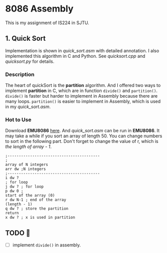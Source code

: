 # 8086 Assembly 
This is my assignment of IS224 in SJTU.

## 1. Quick Sort
Implementation is shown in *quick_sort.asm* with detailed annotation.
I also implemented this algorithm in C and Python. See *quicksort.cpp* and *quicksort.py* for details.

### Description
The heart of quickSort is the **partition** algorithm. And I offered two ways to implement **partition** in C, which are in function <code>divide()</code> and <code>partition()</code>. <code>divide()</code> is faster but harder to implement in Assembly because there are many loops. <code>partition()</code> is easier to implement in Assembly, which is used in my *quick_sort.asm*.

### Hot to Use
Download **EMU8086** [here](https://emu8086-microprocessor-emulator.en.softonic.com/). And *quick_sort.asm* can be run in **EMU8086**. It may take a while if you sort an array of length 50. You can change numbers to sort in the following part. Don't forget to change the value of r, which is *the length of array - 1*.

<code>;-----------------------------------------</code><br>
<code>; array of N integers</code><br>
<code>arr dw ;N integers</code><br>
<code>;-----------------------------------------</code><br>
<code>i   dw  ?                           ; for loop</code><br>
<code>j   dw  ?                           ; for loop</code><br>
<code>p   dw  0                           ; start of the array (0)</code><br>
<code>r   dw  N-1                         ; end of the array (length - 1)</code><br>
<code>q   dw  ?                           ; store the partition return</code><br>
<code>x   dw  ?                           ; x is used in partition</code><br>


## TODO :triangular_flag_on_post:
* [ ] implement <code>divide()</code> in assembly.





